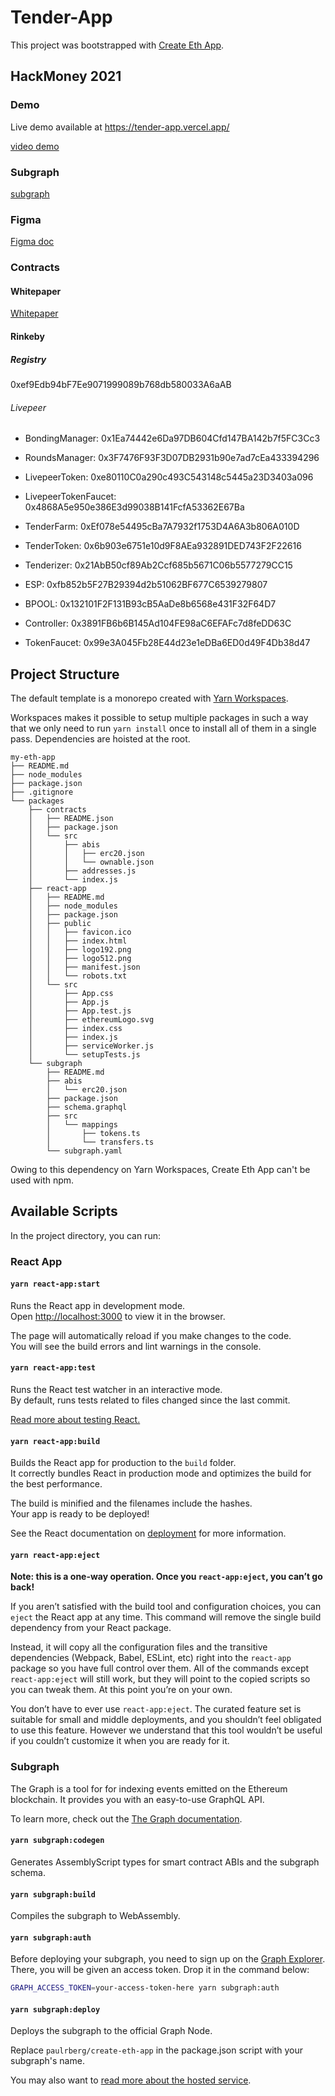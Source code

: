 # Tender-App

This project was bootstrapped with [Create Eth App](https://github.com/paulrberg/create-eth-app).

## HackMoney 2021

### Demo

Live demo available at https://tender-app.vercel.app/ 

[video demo](https://www.youtube.com/watch?v=q8YEaLYKCP4)

### Subgraph

[subgraph](https://thegraph.com/explorer/subgraph/reubenr0d/tenderizersamplegraph?selected=logs)

### Figma

[Figma doc](https://www.figma.com/file/cjn6txX55cEOII83BvzC2M/tenderize?node-id=0%3A1)

### Contracts

#### Whitepaper

[Whitepaper](https://github.com/Tenderize/Whitepaper/blob/main/README.md)

#### Rinkeby

##### Registry

0xef9Edb94bF7Ee9071999089b768db580033A6aAB

###### Livepeer

- BondingManager: 0x1Ea74442e6Da97DB604Cfd147BA142b7f5FC3Cc3
- RoundsManager: 0x3F7476F93F3D07DB2931b90e7ad7cEa433394296
- LivepeerToken: 0xe80110C0a290c493C543148c5445a23D3403a096
- LivepeerTokenFaucet: 0x4868A5e950e386E3d99038B141FcfA53362E67Ba


- TenderFarm: 0xEf078e54495cBa7A7932f1753D4A6A3b806A010D
- TenderToken: 0x6b903e6751e10d9F8AEa932891DED743F2F22616
- Tenderizer: 0x21AbB50cf89Ab2Ccf685b5671C06b5577279CC15
- ESP: 0xfb852b5F27B29394d2b51062BF677C6539279807
- BPOOL: 0x132101F2F131B93cB5AaDe8b6568e431F32F64D7
- Controller: 0x3891FB6b6B145Ad104FE98aC6EFAFc7d8feDD63C
- TokenFaucet: 0x99e3A045Fb28E44d23e1eDBa6ED0d49F4Db38d47

## Project Structure

The default template is a monorepo created with [Yarn Workspaces](https://classic.yarnpkg.com/en/docs/workspaces/).

Workspaces makes it possible to setup multiple packages in such a way that we only need to run `yarn install` once to install all of them in
a single pass. Dependencies are hoisted at the root.

```
my-eth-app
├── README.md
├── node_modules
├── package.json
├── .gitignore
└── packages
    ├── contracts
    │   ├── README.json
    │   ├── package.json
    │   └── src
    │       ├── abis
    │       │   ├── erc20.json
    │       │   └── ownable.json
    │       ├── addresses.js
    │       └── index.js
    ├── react-app
    │   ├── README.md
    │   ├── node_modules
    │   ├── package.json
    │   ├── public
    │   │   ├── favicon.ico
    │   │   ├── index.html
    │   │   ├── logo192.png
    │   │   ├── logo512.png
    │   │   ├── manifest.json
    │   │   └── robots.txt
    │   └── src
    │       ├── App.css
    │       ├── App.js
    │       ├── App.test.js
    │       ├── ethereumLogo.svg
    │       ├── index.css
    │       ├── index.js
    │       ├── serviceWorker.js
    │       └── setupTests.js
    └── subgraph
        ├── README.md
        ├── abis
        │   └── erc20.json
        ├── package.json
        ├── schema.graphql
        ├── src
        │   └── mappings
        │       ├── tokens.ts
        │       └── transfers.ts
        └── subgraph.yaml
```

Owing to this dependency on Yarn Workspaces, Create Eth App can't be used with npm.

## Available Scripts

In the project directory, you can run:

### React App

#### `yarn react-app:start`

Runs the React app in development mode.<br>
Open [http://localhost:3000](http://localhost:3000) to view it in the browser.

The page will automatically reload if you make changes to the code.<br>
You will see the build errors and lint warnings in the console.

#### `yarn react-app:test`

Runs the React test watcher in an interactive mode.<br>
By default, runs tests related to files changed since the last commit.

[Read more about testing React.](https://facebook.github.io/create-react-app/docs/running-tests)

#### `yarn react-app:build`

Builds the React app for production to the `build` folder.<br />
It correctly bundles React in production mode and optimizes the build for the best performance.

The build is minified and the filenames include the hashes.<br />
Your app is ready to be deployed!

See the React documentation on [deployment](https://facebook.github.io/create-react-app/docs/deployment) for more information.

#### `yarn react-app:eject`

**Note: this is a one-way operation. Once you `react-app:eject`, you can’t go back!**

If you aren’t satisfied with the build tool and configuration choices, you can `eject` the React app at any time. This command will
remove the single build dependency from your React package.

Instead, it will copy all the configuration files and the transitive dependencies (Webpack, Babel, ESLint, etc) right
into the `react-app` package so you have full control over them. All of the commands except `react-app:eject` will still work,
but they will point to the copied scripts so you can tweak them. At this point you’re on your own.

You don’t have to ever use `react-app:eject`. The curated feature set is suitable for small and middle deployments, and you shouldn’t feel obligated to use this feature. However we understand that this tool wouldn’t be useful if you couldn’t customize it when you are ready for it.

### Subgraph

The Graph is a tool for for indexing events emitted on the Ethereum blockchain. It provides you with an easy-to-use GraphQL API. <br/>

To learn more, check out the [The Graph documentation](https://thegraph.com/docs).

#### `yarn subgraph:codegen`

Generates AssemblyScript types for smart contract ABIs and the subgraph schema.

#### `yarn subgraph:build`

Compiles the subgraph to WebAssembly.

#### `yarn subgraph:auth`

Before deploying your subgraph, you need to sign up on the
[Graph Explorer](https://thegraph.com/explorer/). There, you will be given an access token. Drop it in the command
below:

```sh
GRAPH_ACCESS_TOKEN=your-access-token-here yarn subgraph:auth
```

#### `yarn subgraph:deploy`

Deploys the subgraph to the official Graph Node.<br/>

Replace `paulrberg/create-eth-app` in the package.json script with your subgraph's name.

You may also want to [read more about the hosted service](https://thegraph.com/docs/quick-start#hosted-service).
